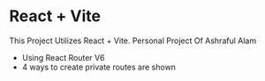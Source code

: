 # React + Vite

This Project Utilizes React + Vite.
Personal Project Of Ashraful Alam

- Using React Router V6
- 4 ways to create private routes are shown

